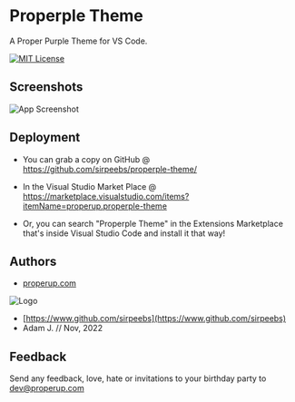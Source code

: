 
# Properple Theme

A Proper Purple Theme for VS Code.


[![MIT License](https://img.shields.io/badge/License-MIT-green.svg)](https://choosealicense.com/licenses/mit/)
## Screenshots

![App Screenshot](https://fastfile.cloud/properple-theme/ss.png)


## Deployment

- You can grab a copy on GitHub @ https://github.com/sirpeebs/properple-theme/

- In the Visual Studio Market Place @ https://marketplace.visualstudio.com/items?itemName=properup.properple-theme

- Or, you can search "Properple Theme" in the Extensions Marketplace that's inside Visual Studio Code and install it that way!


## Authors
 

- [properup.com](https://properup.com)




![Logo](https://fastfile.cloud/properple-theme/icon.png)
- [https://www.github.com/sirpeebs](https://www.github.com/sirpeebs)
- Adam J. // Nov, 2022

## Feedback

Send any feedback, love, hate or invitations to your birthday party to dev@properup.com

